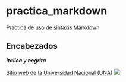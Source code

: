 # practica_markdown
Practica de uso de sintaxis Markdown

## Encabezados
***Italica y negrita***

[Sitio web de la Universidad Nacional (UNA)](https://www.una.ac.cr/)
![](https://upload.wikimedia.org/wikipedia/commons/thumb/1/1b/R_logo.svg/200px-R_logo.svg.png
)

